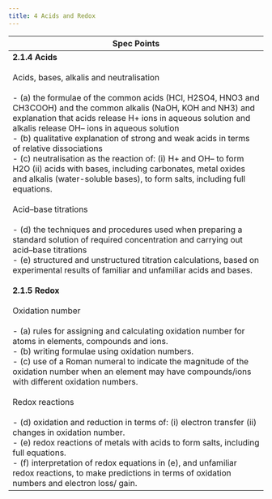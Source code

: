```yaml
---
title: 4 Acids and Redox
---
```

<!--ID: 1724603671368-->



| Spec Points                                                                                                                                                                                                                                                                                                                                                                                                                                                                                                                                                                                                                                                                                                                                                                                                                                                                                                                                                                                                                                                                                                                                                                                                                                                                                                                                                                                                                                                                                                                                                                                                                                                                                              |
| -------------------------------------------------------------------------------------------------------------------------------------------------------------------------------------------------------------------------------------------------------------------------------------------------------------------------------------------------------------------------------------------------------------------------------------------------------------------------------------------------------------------------------------------------------------------------------------------------------------------------------------------------------------------------------------------------------------------------------------------------------------------------------------------------------------------------------------------------------------------------------------------------------------------------------------------------------------------------------------------------------------------------------------------------------------------------------------------------------------------------------------------------------------------------------------------------------------------------------------------------------------------------------------------------------------------------------------------------------------------------------------------------------------------------------------------------------------------------------------------------------------------------------------------------------------------------------------------------------------------------------------------------------------------------------------------------------- |
| **2.1.4 Acids**<br><br>Acids, bases, alkalis and neutralisation<br><br>- (a) the formulae of the common acids (HCl, H2SO4, HNO3 and CH3COOH) and the common alkalis (NaOH, KOH and NH3) and explanation that acids release H+ ions in aqueous solution and alkalis release OH– ions in aqueous solution<br>- (b) qualitative explanation of strong and weak acids in terms of relative dissociations<br>- (c) neutralisation as the reaction of: (i) H+ and OH– to form H2O (ii) acids with bases, including carbonates, metal oxides and alkalis (water-soluble bases), to form salts, including full equations.<br><br>Acid–base titrations<br><br>- (d) the techniques and procedures used when preparing a standard solution of required concentration and carrying out acid–base titrations<br>- (e) structured and unstructured titration calculations, based on experimental results of familiar and unfamiliar acids and bases.<br><br>**2.1.5 Redox**<br><br>Oxidation number<br><br>- (a) rules for assigning and calculating oxidation number for atoms in elements, compounds and ions.<br>- (b) writing formulae using oxidation numbers.<br>- (c) use of a Roman numeral to indicate the magnitude of the oxidation number when an element may have compounds/ions with different oxidation numbers.<br><br>Redox reactions<br><br>- (d) oxidation and reduction in terms of: (i) electron transfer (ii) changes in oxidation number.<br>- (e) redox reactions of metals with acids to form salts, including full equations.<br>- (f) interpretation of redox equations in (e), and unfamiliar redox reactions, to make predictions in terms of oxidation numbers and electron loss/ gain. |
